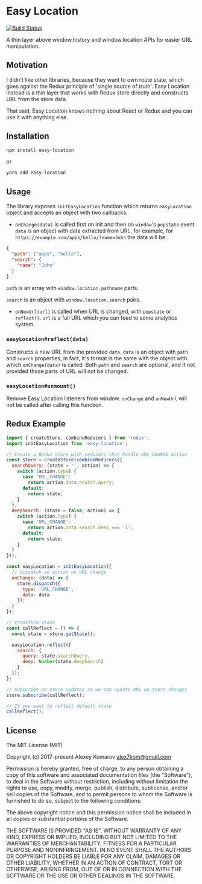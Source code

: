 # Easy Location

[![Build Status](https://travis-ci.org/Alex7Kom/easy-location.svg?branch=master)](https://travis-ci.org/Alex7Kom/easy-location)

A thin layer above window.history and window.location APIs for easier URL manipulation.

## Motivation

I didn't like other libraries, because they want to own route state, which goes against the Redux principle of 'single source of truth'. Easy Location instead is a thin layer that works with Redux store directly and constructs URL from the store data.

That said, Easy Location knows nothing about React or Redux and you can use it with anything else.

## Installation

```sh
npm install easy-location
```

or

```sh
yarn add easy-location
```

## Usage

The library exposes `initEasyLocation` function which returns `easyLocation` object and accepts an object with two callbacks:

* `onChange(data)` is called first on init and then on `window`'s `popstate` event. `data` is an object with data extracted from URL, for example, for `https://example.com/apps/hello/?name=John` the data will be:

```json
{
  "path": ["apps", "hello"],
  "search": {
    "name": "John"
  }
}
```

`path` is an array with `window.location.pathname` parts.

`search` is an object with `window.location.search` pairs.

* `onNewUrl(url)` is called when URL is changed, with `popstate` or `reflect()`. `url` is a full URL which you can feed to some analytics system.

### `easyLocation#reflect(data)`

Constructs a new URL from the provided `data`. `data` is an object with `path` and `search` properties, in fact, it's format is the same with the object with which `onChange(data)` is called. Both `path` and `search` are optional, and if not provided those parts of URL will not be changed.

### `easyLocation#unmount()`

Remove Easy Location listeners from window. `onChange` and `onNewUrl` will not be called after calling this function.

## Redux Example

```js
import { createStore, combineReducers } from 'redux';
import initEasyLocation from 'easy-location';

// Create a Redux store with reducers that handle URL_CHANGE action
const store = createStore(combineReducers({
  searchQuery: (state = '', action) => {
    switch (action.type) {
      case 'URL_CHANGE':
        return action.data.search.query;
      default:
        return state;
    }
  },
  deepSearch: (state = false, action) => {
    switch (action.type) {
      case 'URL_CHANGE':
        return action.data.search.deep === '1';
      default:
        return state;
    }
  }
}));

const easyLocation = initEasyLocation({
  // dispatch an action on URL change
  onChange: (data) => {
    store.dispatch({
      type: 'URL_CHANGE',
      data: data
    });
  }
});

// transform state
const callReflect = () => {
  const state = store.getState();

  easyLocation.reflect({
    search: {
      query: state.searchQuery,
      deep: Number(state.deepSearch)
    }
  });
};

// subscribe on store updates so we can update URL on store changes
store.subscribe(callReflect);

// If you want to reflect default state
callReflect();
```

## License

The MIT License (MIT)

Copyright (c) 2017-present Alexey Komarov <alex7kom@gmail.com>

Permission is hereby granted, free of charge, to any person obtaining a copy of
this software and associated documentation files (the "Software"), to deal in
the Software without restriction, including without limitation the rights to
use, copy, modify, merge, publish, distribute, sublicense, and/or sell copies of
the Software, and to permit persons to whom the Software is furnished to do so,
subject to the following conditions:

The above copyright notice and this permission notice shall be included in all
copies or substantial portions of the Software.

THE SOFTWARE IS PROVIDED "AS IS", WITHOUT WARRANTY OF ANY KIND, EXPRESS OR
IMPLIED, INCLUDING BUT NOT LIMITED TO THE WARRANTIES OF MERCHANTABILITY, FITNESS
FOR A PARTICULAR PURPOSE AND NONINFRINGEMENT. IN NO EVENT SHALL THE AUTHORS OR
COPYRIGHT HOLDERS BE LIABLE FOR ANY CLAIM, DAMAGES OR OTHER LIABILITY, WHETHER
IN AN ACTION OF CONTRACT, TORT OR OTHERWISE, ARISING FROM, OUT OF OR IN
CONNECTION WITH THE SOFTWARE OR THE USE OR OTHER DEALINGS IN THE SOFTWARE.

